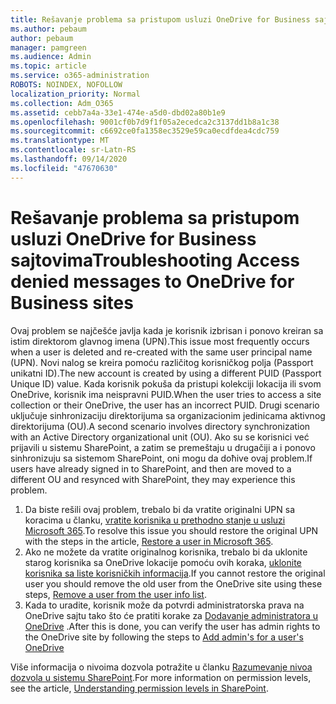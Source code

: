 ```yaml
---
title: Rešavanje problema sa pristupom usluzi OneDrive for Business sajtovima
ms.author: pebaum
author: pebaum
manager: pamgreen
ms.audience: Admin
ms.topic: article
ms.service: o365-administration
ROBOTS: NOINDEX, NOFOLLOW
localization_priority: Normal
ms.collection: Adm_O365
ms.assetid: cebb7a4a-33e1-474e-a5d0-dbd02a80b1e9
ms.openlocfilehash: 9001cf0b7d9f1f05a2ecedca2c3137dd1b8a1c38
ms.sourcegitcommit: c6692ce0fa1358ec3529e59ca0ecdfdea4cdc759
ms.translationtype: MT
ms.contentlocale: sr-Latn-RS
ms.lasthandoff: 09/14/2020
ms.locfileid: "47670630"
---
```

# <a name="troubleshooting-access-denied-messages-to-onedrive-for-business-sites"></a><span data-ttu-id="3a49d-102">Rešavanje problema sa pristupom usluzi OneDrive for Business sajtovima</span><span class="sxs-lookup"><span data-stu-id="3a49d-102">Troubleshooting Access denied messages to OneDrive for Business sites</span></span>

<span data-ttu-id="3a49d-103">Ovaj problem se najčešće javlja kada je korisnik izbrisan i ponovo kreiran sa istim direktorom glavnog imena (UPN).</span><span class="sxs-lookup"><span data-stu-id="3a49d-103">This issue most frequently occurs when a user is deleted and re-created with the same user principal name (UPN).</span></span> <span data-ttu-id="3a49d-104">Novi nalog se kreira pomoću različitog korisničkog polja (Passport unikatni ID).</span><span class="sxs-lookup"><span data-stu-id="3a49d-104">The new account is created by using a different PUID (Passport Unique ID) value.</span></span> <span data-ttu-id="3a49d-105">Kada korisnik pokuša da pristupi kolekciji lokacija ili svom OneDrive, korisnik ima neispravni PUID.</span><span class="sxs-lookup"><span data-stu-id="3a49d-105">When the user tries to access a site collection or their OneDrive, the user has an incorrect PUID.</span></span> <span data-ttu-id="3a49d-106">Drugi scenario uključuje sinhronizaciju direktorijuma sa organizacionim jedinicama aktivnog direktorijuma (OU).</span><span class="sxs-lookup"><span data-stu-id="3a49d-106">A second scenario involves directory synchronization with an Active Directory organizational unit (OU).</span></span> <span data-ttu-id="3a49d-107">Ako su se korisnici već prijavili u sistemu SharePoint, a zatim se premeštaju u drugačiji a i ponovo sinhronizuju sa sistemom SharePoint, oni mogu da doћive ovaj problem.</span><span class="sxs-lookup"><span data-stu-id="3a49d-107">If users have already signed in to SharePoint, and then are moved to a different OU and resynced with SharePoint, they may experience this problem.</span></span>

1. <span data-ttu-id="3a49d-108">Da biste rešili ovaj problem, trebalo bi da vratite originalni UPN sa koracima u članku, [vratite korisnika u prethodno stanje u usluzi Microsoft 365](https://docs.microsoft.com/microsoft-365/admin/add-users/restore-user).</span><span class="sxs-lookup"><span data-stu-id="3a49d-108">To resolve this issue you should restore the original UPN with the steps in the article, [Restore a user in Microsoft 365](https://docs.microsoft.com/microsoft-365/admin/add-users/restore-user).</span></span>
2. <span data-ttu-id="3a49d-109">Ako ne možete da vratite originalnog korisnika, trebalo bi da uklonite starog korisnika sa OneDrive lokacije pomoću ovih koraka, [uklonite korisnika sa liste korisničkih informacija]().</span><span class="sxs-lookup"><span data-stu-id="3a49d-109">If you cannot restore the original user you should remove the old user from the OneDrive site using these steps, [Remove a user from the user info list]().</span></span> 
3. <span data-ttu-id="3a49d-110">Kada to uradite, korisnik može da potvrdi administratorska prava na OneDrive sajtu tako što će pratiti korake za [Dodavanje administratora u OneDrive](https://docs.microsoft.com/sharepoint/manage-user-profiles) .</span><span class="sxs-lookup"><span data-stu-id="3a49d-110">After this is done, you can verify the user has admin rights to the OneDrive site by following the steps to [Add admin's for a user's OneDrive](https://docs.microsoft.com/sharepoint/manage-user-profiles)</span></span>

<span data-ttu-id="3a49d-111">Više informacija o nivoima dozvola potražite u članku [Razumevanje nivoa dozvola u sistemu SharePoint](https://docs.microsoft.com/sharepoint/understanding-permission-levels).</span><span class="sxs-lookup"><span data-stu-id="3a49d-111">For more information on permission levels, see the article, [Understanding permission levels in SharePoint](https://docs.microsoft.com/sharepoint/understanding-permission-levels).</span></span>
